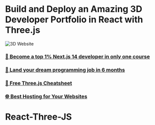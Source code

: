 # Build and Deploy an Amazing 3D Developer Portfolio in React with Three.js

![3D Website](https://i.ibb.co/ryytGVx/Screenshot-2023-11-25-at-11-28-11-AM.png)

### [🌟 Become a top 1% Next.js 14 developer in only one course](https://jsmastery.pro/next14)
### [🚀 Land your dream programming job in 6 months](https://jsmastery.pro/masterclass)
### [📙 Free Three.js Cheatsheet](https://resource.jsmastery.pro/threejs-cheatsheet)
### [🌐 Best Hosting for Your Websites](https://hostinger.com/javascript10)

# React-Three-JS
